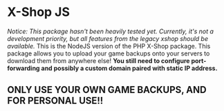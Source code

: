 # X-Shop JS
*Notice: This package hasn't been heavily tested yet. Currently, it's not a development priority, but all features from the legacy xshop should be available.*
This is the NodeJS version of the PHP X-Shop package. This package allows you to upload your game backups onto your servers to download them from anywhere else!
**You still need to configure port-forwarding and possibly a custom domain paired with static IP address.**
## ONLY USE YOUR OWN GAME BACKUPS, AND FOR PERSONAL USE!!